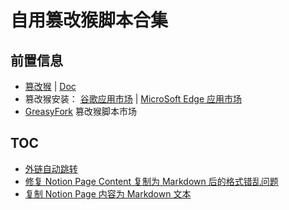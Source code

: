 # 自用篡改猴脚本合集

## 前置信息

- [篡改猴](https://www.tampermonkey.net/) | [Doc](https://www.tampermonkey.net/documentation.php)
- 篡改猴安装： [谷歌应用市场](https://chrome.google.com/webstore/detail/tampermonkey/dhdgffkkebhmkfjojejmpbldmpobfkfo) | [MicroSoft Edge 应用市场](https://microsoftedge.microsoft.com/addons/detail/iikmkjmpaadaobahmlepeloendndfphd)
- [GreasyFork](https://greasyfork.org/) 篡改猴脚本市场

## TOC

- [外链自动跳转](./external-link-auto-jump/)
- [修复 Notion Page Content 复制为 Markdown 后的格式错乱问题](./fix-markdown-format-of-notion-page/)
- [复制 Notion Page 内容为 Markdown 文本](./copy-notion-page-content-as-markdown/)
